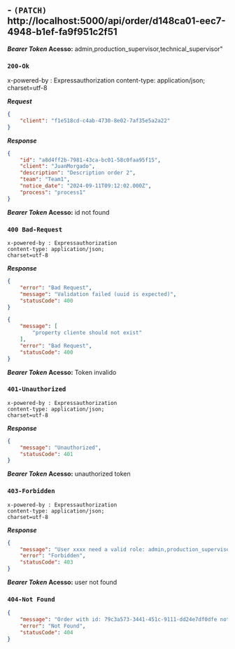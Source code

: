 ## - `(PATCH)` http://localhost:5000/api/order/d148ca01-eec7-4948-b1ef-fa9f951c2f51

***Bearer Token***
**Acesso:** admin,production_supervisor,technical_supervisor"

### `200-Ok`

x-powered-by : Expressauthorization
content-type: application/json; 
charset=utf-8

***Request***
```json
{
    "client": "f1e518cd-c4ab-4730-8e02-7af35e5a2a22"
}
```

***Response***
```json
{
    "id": "a8d4ff2b-7981-43ca-bc01-58c0faa95f15",
    "client": "JuanMorgado",
    "description": "Description order 2",
    "team": "Team1",
    "notice_date": "2024-09-11T09:12:02.000Z",
    "process": "process1"
}
```
***Bearer Token***
**Acesso:** id not found

### `400 Bad-Request`
```
x-powered-by : Expressauthorization
content-type: application/json; 
charset=utf-8
```

***Response***
```json
{
    "error": "Bad Request",
    "message": "Validation failed (uuid is expected)",
    "statusCode": 400
}

{
    "message": [
        "property cliente should not exist"
    ],
    "error": "Bad Request",
    "statusCode": 400
}
```

***Bearer Token***
**Acesso:** Token invalido

### `401-Unauthorized`
```
x-powered-by : Expressauthorization
content-type: application/json; 
charset=utf-8
```

***Response***
```json
{
    "message": "Unauthorized",
    "statusCode": 401
}
```

***Bearer Token***
**Acesso:** unauthorized token

### `403-Forbidden`
```
x-powered-by : Expressauthorization
content-type: application/json; 
charset=utf-8
```

***Response***
```json
{
    "message": "User xxxx need a valid role: admin,production_supervisor,technical_supervisor",
    "error": "Forbidden",
    "statusCode": 403
}
```
***Bearer Token***
**Acesso:** user not found

### `404-Not Found`

```json
{
    "message": "Order with id: 79c3a573-3441-451c-9111-dd24e7df0dfe not found",
    "error": "Not Found",
    "statusCode": 404
}
```
